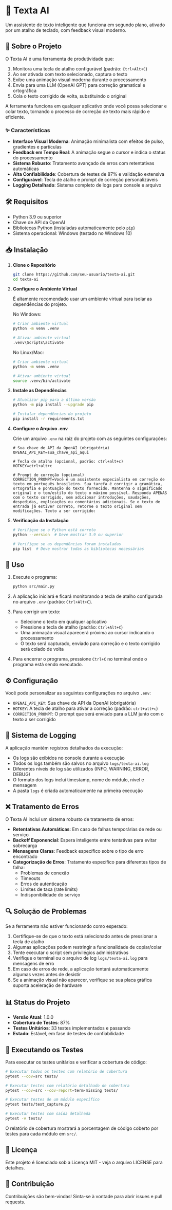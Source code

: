# 🤖 Texta AI

Um assistente de texto inteligente que funciona em segundo plano, ativado por um atalho de teclado, com feedback visual moderno.

## 📖 Sobre o Projeto

O Texta AI é uma ferramenta de produtividade que:

1. Monitora uma tecla de atalho configurável (padrão: `Ctrl+Alt+C`)
2. Ao ser ativada com texto selecionado, captura o texto
3. Exibe uma animação visual moderna durante o processamento
4. Envia para uma LLM (OpenAI GPT) para correção gramatical e ortográfica
5. Cola o texto corrigido de volta, substituindo o original

A ferramenta funciona em qualquer aplicativo onde você possa selecionar e colar texto, tornando o processo de correção de texto mais rápido e eficiente.

### ✨ Características

- **Interface Visual Moderna**: Animação minimalista com efeitos de pulso, gradientes e partículas
- **Feedback em Tempo Real**: A animação segue o cursor e indica o status do processamento
- **Sistema Robusto**: Tratamento avançado de erros com retentativas automáticas
- **Alta Confiabilidade**: Cobertura de testes de 87% e validação extensiva
- **Configurável**: Tecla de atalho e prompt de correção personalizáveis
- **Logging Detalhado**: Sistema completo de logs para console e arquivo

## 🛠️ Requisitos

- Python 3.9 ou superior
- Chave de API da OpenAI
- Bibliotecas Python (instaladas automaticamente pelo `pip`)
- Sistema operacional: Windows (testado no Windows 10)

## 📥 Instalação

1. **Clone o Repositório**
   ```bash
   git clone https://github.com/seu-usuario/texta-ai.git
   cd texta-ai
   ```

2. **Configure o Ambiente Virtual**
   
   É altamente recomendado usar um ambiente virtual para isolar as dependências do projeto.

   No Windows:
   ```bash
   # Criar ambiente virtual
   python -m venv .venv
   
   # Ativar ambiente virtual
   .venv\Scripts\activate
   ```

   No Linux/Mac:
   ```bash
   # Criar ambiente virtual
   python -m venv .venv
   
   # Ativar ambiente virtual
   source .venv/bin/activate
   ```

3. **Instale as Dependências**
   ```bash
   # Atualizar pip para a última versão
   python -m pip install --upgrade pip
   
   # Instalar dependências do projeto
   pip install -r requirements.txt
   ```

4. **Configure o Arquivo .env**
   
   Crie um arquivo `.env` na raiz do projeto com as seguintes configurações:
   ```env
   # Sua chave de API da OpenAI (obrigatória)
   OPENAI_API_KEY=sua_chave_api_aqui
   
   # Tecla de atalho (opcional, padrão: ctrl+alt+c)
   HOTKEY=ctrl+alt+c
   
   # Prompt de correção (opcional)
   CORRECTION_PROMPT=Você é um assistente especialista em correção de texto em português brasileiro. Sua tarefa é corrigir a gramática, ortografia e pontuação do texto fornecido. Mantenha o significado original e o tom/estilo do texto o máximo possível. Responda APENAS com o texto corrigido, sem adicionar introduções, saudações, despedidas, explicações ou comentários adicionais. Se o texto de entrada já estiver correto, retorne o texto original sem modificações. Texto a ser corrigido:
   ```

5. **Verificação da Instalação**
   ```bash
   # Verifique se o Python está correto
   python --version  # Deve mostrar 3.9 ou superior
   
   # Verifique se as dependências foram instaladas
   pip list  # Deve mostrar todas as bibliotecas necessárias
   ```

## 🚀 Uso

1. Execute o programa:
   ```bash
   python src/main.py
   ```

2. A aplicação iniciará e ficará monitorando a tecla de atalho configurada no arquivo `.env` (padrão: `Ctrl+Alt+C`).

3. Para corrigir um texto:
   - Selecione o texto em qualquer aplicativo
   - Pressione a tecla de atalho (padrão: `Ctrl+Alt+C`)
   - Uma animação visual aparecerá próxima ao cursor indicando o processamento
   - O texto será capturado, enviado para correção e o texto corrigido será colado de volta

4. Para encerrar o programa, pressione `Ctrl+C` no terminal onde o programa está sendo executado.

## ⚙️ Configuração

Você pode personalizar as seguintes configurações no arquivo `.env`:

- `OPENAI_API_KEY`: Sua chave de API da OpenAI (obrigatória)
- `HOTKEY`: A tecla de atalho para ativar a correção (padrão: `ctrl+alt+c`)
- `CORRECTION_PROMPT`: O prompt que será enviado para a LLM junto com o texto a ser corrigido

## 📝 Sistema de Logging

A aplicação mantém registros detalhados da execução:

- Os logs são exibidos no console durante a execução
- Todos os logs também são salvos no arquivo `logs/texta-ai.log`
- Diferentes níveis de log são utilizados (INFO, WARNING, ERROR, DEBUG)
- O formato dos logs inclui timestamp, nome do módulo, nível e mensagem
- A pasta `logs` é criada automaticamente na primeira execução

## ❌ Tratamento de Erros

O Texta AI inclui um sistema robusto de tratamento de erros:

- **Retentativas Automáticas**: Em caso de falhas temporárias de rede ou serviço
- **Backoff Exponencial**: Espera inteligente entre tentativas para evitar sobrecarga
- **Mensagens Claras**: Feedback específico sobre o tipo de erro encontrado
- **Categorização de Erros**: Tratamento específico para diferentes tipos de falha:
  - Problemas de conexão
  - Timeouts
  - Erros de autenticação
  - Limites de taxa (rate limits)
  - Indisponibilidade do serviço

## 🔍 Solução de Problemas

Se a ferramenta não estiver funcionando como esperado:

1. Certifique-se de que o texto está selecionado antes de pressionar a tecla de atalho
2. Algumas aplicações podem restringir a funcionalidade de copiar/colar
3. Tente executar o script sem privilégios administrativos
4. Verifique o terminal ou o arquivo de log `logs/texta-ai.log` para mensagens de erro
5. Em caso de erros de rede, a aplicação tentará automaticamente algumas vezes antes de desistir
6. Se a animação visual não aparecer, verifique se sua placa gráfica suporta aceleração de hardware

## 📊 Status do Projeto

- **Versão Atual**: 1.0.0
- **Cobertura de Testes**: 87%
- **Testes Unitários**: 33 testes implementados e passando
- **Estado**: Estável, em fase de testes de confiabilidade

## 🧪 Executando os Testes

Para executar os testes unitários e verificar a cobertura de código:

```bash
# Executar todos os testes com relatório de cobertura
pytest --cov=src tests/

# Executar testes com relatório detalhado de cobertura
pytest --cov=src --cov-report=term-missing tests/

# Executar testes de um módulo específico
pytest tests/test_capture.py

# Executar testes com saída detalhada
pytest -v tests/
```

O relatório de cobertura mostrará a porcentagem de código coberto por testes para cada módulo em `src/`.

## 📄 Licença

Este projeto é licenciado sob a Licença MIT - veja o arquivo LICENSE para detalhes.

## 👥 Contribuição

Contribuições são bem-vindas! Sinta-se à vontade para abrir issues e pull requests. 